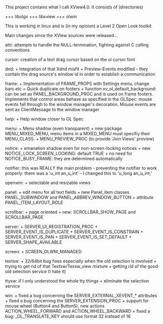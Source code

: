 This project contains what I call XView4.0.
It consists of (directories)

+++ libolgx
+++ libxview
+++ olwm

This is working in linux and is (in my opinion) a Level 2 Open Look toolkit.


Main changes since the XView sources were released...


attr:
	attempts to handle the NULL-termination, fighting against C calling
	conventions

cursor:
	creation of a text drag cursor based on the ol cursor font

dnd:
	+ Integration of that Xdnd misfit
	+ Preview-Events modified - they contain the drag source's window id
	  in order to establish a communication

frame:
	+ Implementation of FRAME_PROPS with Settings menu, change bars etc
	+ Quick duplicate on footers
	+ function xv_ol_default_background: can be set as PANEL_BACKGROUND_PROC
	  and is used on frame footers. Implements that control areas behave as
	  specified in the OLSpec: mouse events fall through to the
	  window manager's decoration. Mouse events are sent as ClientMessage
	  to the window manager

help:
	+ Help window closer to OL Spec

menu:
	+ Menu shadow (even transparent)
	+ new package MENU_MIXED_MENU, menu items in a MIXED_MENU must specifiy
	  their MENU_CLASS.
	+ MENU_PREVIEW_PROC (to provide 'Join Views' preview)

notice:
	+ emanation shadow even for non-screen-locking notices 
	+ new NOTICE_LOCK_SCREEN_LOOKING: default TRUE
	+ no need for NOTICE_BUSY_FRAME: they are determined automatically

notifier:
	this was REALLY the main problem - preventing the notifier to work
	properly: there was a 'u_int an_u_int' - I changed this to 
	'u_long an_u_int;'

openwin:
	+ selectable and resizable views

panel:
	+ edit menu for all text fields
	+ new Panel_item classes PANEL_SUBWINDOW and PANEL_ABBREV_WINDOW_BUTTON
	+ attribute PANEL_ITEM_LAYOUT_ROLE

scrollbar:
	+ page oriented
	+ new: SCROLLBAR_SHOW_PAGE and SCROLLBAR_PAGE

server:
	+ SERVER_UI_REGISTRATION_PROC
	+ SERVER_EVENT_IS_DUPLICATE
	+ SERVER_EVENT_IS_CONSTRAIN
	+ SERVER_EVENT_IS_PAN
	+ SERVER_EVENT_IS_SET_DEFAULT
	+ SERVER_SHAPE_AVAILABLE

screen:
	+ SCREEN_OLWM_MANAGED

textsw:
	+ 32/64bit bug fixes especially when the old selection is involved
	+ trying to get rid of that Textsw/Texsw_view mixture
	+ getting rid of the good old selection service (I hate it)

ttysw:
	if I only understood the whole tty things
	+ eliminate the selection service

win:
	+ fixed a bug concerning the SERVER_EXTERNAL_XEVENT_* attributes
	+ fixed a bug concerning the SERVER_EXTENSION_PROC
	+ support for mouse wheel (Button4 and Button5), new actions
	  ACTION_WHEEL_FORWARD and ACTION_WHEEL_BACKWARD
	+ fixed a bug: _OL_TRANSLATE_KEY should use format 32 instead of 16
